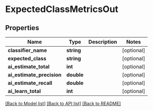 # ExpectedClassMetricsOut

## Properties
Name | Type | Description | Notes
------------ | ------------- | ------------- | -------------
**classifier_name** | **string** |  | [optional] 
**expected_class** | **string** |  | [optional] 
**ai_estimate_total** | **int** |  | [optional] 
**ai_estimate_precision** | **double** |  | [optional] 
**ai_estimate_recall** | **double** |  | [optional] 
**ai_learn_total** | **int** |  | [optional] 

[[Back to Model list]](../README.md#documentation-for-models) [[Back to API list]](../README.md#documentation-for-api-endpoints) [[Back to README]](../README.md)


